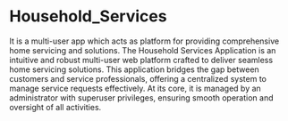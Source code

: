 # Household_Services
It is a multi-user app which acts as platform for providing comprehensive home servicing and solutions.
The Household Services Application is an intuitive and robust multi-user web platform crafted to deliver seamless home servicing solutions. This application bridges the gap between customers and service professionals, offering a centralized system to manage service requests effectively. At its core, it is managed by an administrator with superuser privileges, ensuring smooth operation and oversight of all activities.
